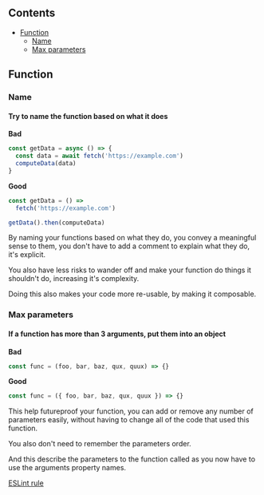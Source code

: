## Contents
- [Function](#function)
  - [Name](#name)
  - [Max parameters](#max-parameters)

## Function
### Name
#### Try to name the function based on what it does
**Bad**
```js
const getData = async () => {
  const data = await fetch('https://example.com')
  computeData(data)
}
```
**Good**
```js
const getData = () =>
  fetch('https://example.com')

getData().then(computeData)
```
By naming your functions based on what they do, you convey a meaningful sense to them, you don't have to add a comment to explain what they do, it's explicit.

You also have less risks to wander off and make your function do things it shouldn't do, increasing it's complexity.

Doing this also makes your code more re-usable, by making it composable.

### Max parameters
#### If a function has more than 3 arguments, put them into an object
**Bad**
```js
const func = (foo, bar, baz, qux, quux) => {}
```
**Good**
```js
const func = ({ foo, bar, baz, qux, quux }) => {}
```
This help futureproof your function, you can add or remove any number of parameters easily, without having to change all of the code that used this function.

You also don't need to remember the parameters order.

And this describe the parameters to the function called as you now have to use the arguments property names.

[ESLint rule](https://eslint.org/docs/rules/max-params)
